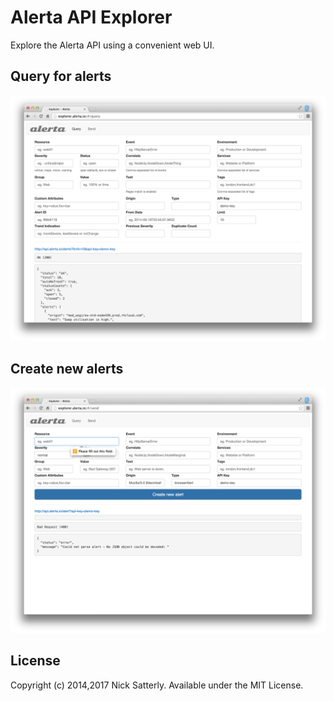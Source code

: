 Alerta API Explorer
===================

Explore the Alerta API using a convenient web UI.

Query for alerts
----------------
![query](/docs/images/explorer-query.png?raw=true)

Create new alerts
-----------------
![send](/docs/images/explorer-send.png?raw=true)

License
-------

Copyright (c) 2014,2017 Nick Satterly. Available under the MIT License.

